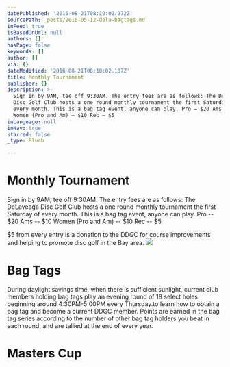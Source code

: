 ```yaml
---
datePublished: '2016-08-21T08:10:02.972Z'
sourcePath: _posts/2016-05-12-dela-bagtags.md
inFeed: true
isBasedOnUrl: null
authors: []
hasPage: false
keywords: []
author: []
via: {}
dateModified: '2016-08-21T08:10:02.187Z'
title: Monthly Tournament
publisher: {}
description: >-
  Sign in by 9AM, tee off 9:30AM. The entry fees are as follows: The DeLaveaga
  Disc Golf Club hosts a one round monthly tournament the first Saturday of
  every month. This is a bag tag event, anyone can play. Pro – $20 Ams – $10
  Women (Pro and Am) – $10 Rec – $5
inLanguage: null
inNav: true
starred: false
_type: Blurb

---
```

# Monthly Tournament

Sign in by 9AM, tee off 9:30AM. The entry fees are as follows: The DeLaveaga Disc Golf Club hosts a one round monthly tournament the first Saturday of every month. This is a bag tag event, anyone can play. Pro -- $20 Ams -- $10 Women (Pro and Am) -- $10 Rec -- $5

$5 from every entry is a donation to the DDGC for course improvements and helping to promote disc golf in the Bay area.
![](https://s3-us-west-2.amazonaws.com/the-grid-img/p/65ea97e68fdb1c9169d72ac734dd36831c8b96d9.jpg)

# Bag Tags

During daylight savings time, when there is sufficient sunlight, current club members holding bag tags play an evening round of 18 select holes beginning around 4:30PM-5:00PM every Thursday.to learn how to obtain a bag tag and become a current DDGC member. Points are earned in the bag tag series according to the number of other bag tag holders you beat in each round, and are tallied at the end of every year.

# Masters Cup